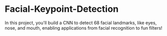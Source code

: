 # Facial-Keypoint-Detection
In this project, you'll build a CNN to detect 68 facial landmarks, like eyes, nose, and mouth, enabling applications from facial recognition to fun filters!
